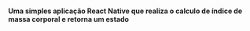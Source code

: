 #### Uma simples aplicação React Native que realiza o calculo de índice de massa corporal e retorna um estado
